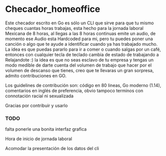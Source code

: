 # Checador_homeoffice
Este checador escrito en Go es sólo un CLI que sirve para que tu mismo cheques cuantas horas trabajas, esta hecho para la jornada laboral Mexicana de 8 horas, al llegas a las 8 horas continuas emite un audio, de momento ese Audio esta Hardcoded para mi, pero tu puedes poner una canción o algo que te ayude a identificar cuando ya has trabajado mucho.
La idea es que puedas pararlo para ir a comer o cuando salgas por un café, entonces con cualquier tecla de teclado cambia de estado de trabajando a Relajandote :) la idea es que no seas esclavo de tu empresa y tengas un modo medible de darte cuenta del volumen de trabajo que hacer por el volumen de descanso que tienes, creo que te llevaras un gran sorpresa, admito contribuciones en GO.


Los guidelines de contribución son:
código en 80 lineas, Go moderno (1.14), comentarios en inglés de preferencia, obvio tampoco terminos con connotación racial ni sexualizada

Gracias por contribuir y usarlo



### TODO
falta ponerle una bonita interfaz grafica

Hora de inicio de jornada laboral

Acomodar la presentación de los datos del cli

